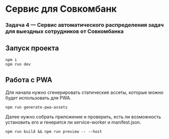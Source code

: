 # Сервис для Совкомбанк

### Задача 4 — Сервис автоматического распределения задач для выездных сотрудников от Совкомбанка

## Запуск проекта 
```
npm i
npm run dev
```

## Работа с PWA

Для начала нужно сгенерировать статические ассеты, которые можно будет использовать для PWA.

```
npm run generate-pwa-assets
```

Далее нужно собрать приложение и проверить, есть ли возможность установить его и генерится ли service-worker и manifest.json.

```
npm run build && npm run preview -- --host
```